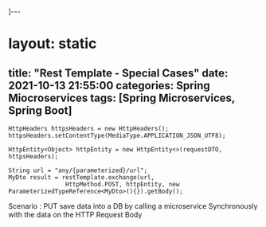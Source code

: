 ]---
# layout: static
title:  "Rest Template - Special Cases"
date:   2021-10-13 21:55:00
categories: Spring Miocroservices
tags: [Spring Microservices, Spring Boot]
---

```
HttpHeaders httpsHeaders = new HttpHeaders();
httpsHeaders.setContentType(MediaType.APPLICATION_JSON_UTF8);

HttpEntity<Object> httpEntity = new HttpEntity<>(requestDTO, httpsHeaders);

String url = "any/{parameterized}/url";
MyDto result = restTemplate.exchange(url,
                HttpMethod.POST, httpEntity, new ParameterizedTypeReference<MyDto>(){}).getBody();
```

Scenario : PUT save data into a DB by calling a microservice Synchronously with the data on the HTTP Request Body
